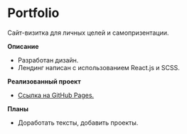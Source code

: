 # Portfolio
Сайт-визитка для личных целей и самопризентации.


**Описание**
* Разработан дизайн.
* Лендинг написан с использованием React.js и SCSS.

**Реализованный проект**
* [Ссылка на GitHub Рages.](https://annavilnid.github.io/portfolio/)

**Планы**
* Доработать тексты, добавить проекты.
